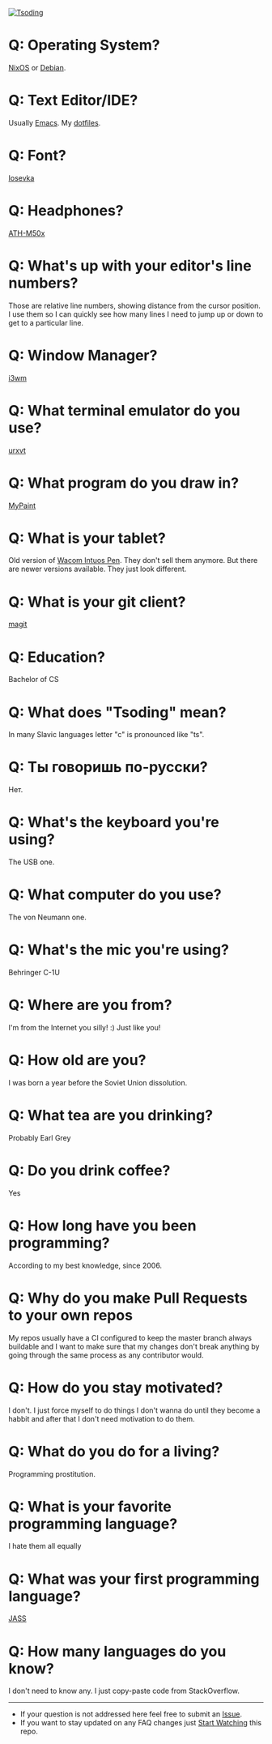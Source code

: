 [![Tsoding](https://img.shields.io/badge/twitch.tv-tsoding-purple?logo=twitch&style=for-the-badge)](https://www.twitch.tv/tsoding)
# Q: Operating System?
[NixOS](https://nixos.org/) or [Debian](https://www.debian.org/).

# Q: Text Editor/IDE?
Usually [Emacs](https://www.gnu.org/software/emacs/). My [dotfiles](http://github.com/rexim/dotfiles).

# Q: Font?
[Iosevka](https://github.com/be5invis/Iosevka)

# Q: Headphones?
[ATH-M50x](https://www.audio-technica.com/en-us/ath-m50x)

# Q: What's up with your editor's line numbers?
Those are relative line numbers, showing distance from the cursor position. I use them so I can quickly see how many lines I need to jump up or down to get to a particular line.

# Q: Window Manager?
[i3wm](https://i3wm.org/)

# Q: What terminal emulator do you use?
[urxvt](http://software.schmorp.de/pkg/rxvt-unicode.html)

# Q: What program do you draw in?
[MyPaint](http://mypaint.org/)

# Q: What is your tablet?
Old version of [Wacom Intuos Pen](https://www.amazon.com/Wacom-Intuos-Touch-Tablet-Version/dp/B00EN27U9U). They don't sell them anymore. But there are newer versions available. They just look different.

# Q: What is your git client?
[magit](https://magit.vc/)

# Q: Education?
Bachelor of CS

# Q: What does "Tsoding" mean?
In many Slavic languages letter "c" is pronounced like "ts".

# Q: Ты говоришь по-русски?
Нет.

# Q: What's the keyboard you're using?
The USB one.

# Q: What computer do you use?
The von Neumann one.

# Q: What's the mic you're using?
Behringer C-1U

# Q: Where are you from?
I'm from the Internet you silly! :) Just like you!

# Q: How old are you?
I was born a year before the Soviet Union dissolution.

# Q: What tea are you drinking?
Probably Earl Grey

# Q: Do you drink coffee?
Yes

# Q: How long have you been programming?
According to my best knowledge, since 2006.

# Q: Why do you make Pull Requests to your own repos
My repos usually have a CI configured to keep the master branch always buildable and I want to make sure that my changes don't break anything by going through the same process as any contributor would.

# Q: How do you stay motivated?
I don't. I just force myself to do things I don't wanna do until they become a habbit and after that I don't need motivation to do them.

# Q: What do you do for a living?
Programming prostitution.

# Q: What is your favorite programming language?
I hate them all equally

# Q: What was your first programming language?
[JASS](https://en.wikipedia.org/wiki/Warcraft_III_World_Editor)

# Q: How many languages do you know?
I don't need to know any. I just copy-paste code from StackOverflow.

---

- If your question is not addressed here feel free to submit an [Issue](https://github.com/tsoding/faq/issues).
- If you want to stay updated on any FAQ changes just [Start Watching](https://help.github.com/en/articles/watching-and-unwatching-repositories#watching-a-single-repository) this repo.
